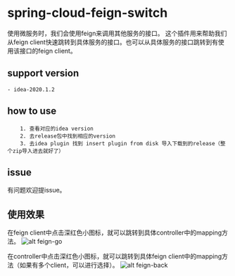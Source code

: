 # spring-cloud-feign-switch
使用微服务时，我们会使用feign来调用其他服务的接口。
这个插件用来帮助我们从feign client快速跳转到具体服务的接口。也可以从具体服务的接口跳转到有使用该接口的feign client。

## support version
    - idea-2020.1.2
    
## how to use
```$xslt
    1. 查看对应的idea version
    2. 去release包中找到相应的version
    3. 去idea plugin 找到 insert plugin from disk 导入下载到的release（整个zip导入进去就好了） 
```
## issue
有问题欢迎提issue。

## 使用效果
在feign client中点击深红色小图标，就可以跳转到具体controller中的mapping方法。
![alt feign-go](https://s1.ax1x.com/2020/06/11/tb02GD.png)

在controller中点击深红色小图标，就可以跳转到具体feign client中的mapping方法（如果有多个client，可以进行选择）。
![alt feign-back](https://s1.ax1x.com/2020/06/11/tb06IK.png)